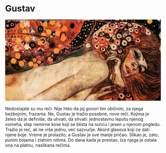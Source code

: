 # Gustav

![](gustav.jpg)

Nedostajale su mu reči. Nije hteo da joj govori tim običnim, za njega bezbojnim, frazama. Ne, Gustav je tražio posebne, nove reči. Kojima je želeo da je definiše, da uhvati, da shvati: jednostavnu lepotu njenog osmeha, slap nemirne kose koji se blista na suncu i jesen u njenom pogledu. Tražio je reč, ali ne više jednu, već sazvučje. Akord glasova koji će dati njene boje. Vreme je prolazilo, a Gustav je sve manje pričao. Slikao je, zato, punim bojama i zlatnim nitima. Do dana kada je prestao. Iza njega je ostala ona na platnu, naslikana rečima.